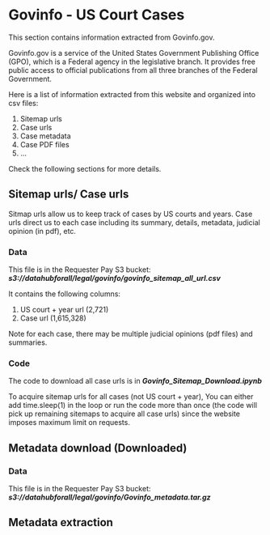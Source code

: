 # Govinfo - US Court Cases

This section contains information extracted from Govinfo.gov.

Govinfo.gov is a service of the United States Government Publishing Office (GPO), which is a Federal agency in the legislative branch.
It provides free public access to official publications from all three branches of the Federal Government.

Here is a list of information extracted from this website and organized into csv files:
1. Sitemap urls
2. Case urls
3. Case metadata
4. Case PDF files
5. ...

Check the following sections for more details.

## Sitemap urls/ Case urls

Sitmap urls allow us to keep track of cases by US courts and years. Case urls direct us to each case including its summary, details, metadata, judicial opinion (in pdf), etc.

### Data

This file is in the Requester Pay S3 bucket: ***s3://datahubforall/legal/govinfo/govinfo_sitemap_all_url.csv***

It contains the following columns:
1. US court + year url (2,721)
2. Case url (1,615,328)

Note for each case, there may be multiple judicial opinions (pdf files) and summaries.

### Code

The code to download all case urls is in ***Govinfo_Sitemap_Download.ipynb***

To acquire sitemap urls for all cases (not US court + year), You can either add time.sleep(1) in the loop or run the code more than once (the code will pick up remaining sitemaps to acquire all case urls) since the website imposes maximum limit on requests.

## Metadata download (Downloaded)

### Data 

This file is in the Requester Pay S3 bucket: ***s3://datahubforall/legal/govinfo/Govinfo_metadata.tar.gz***



## Metadata extraction
